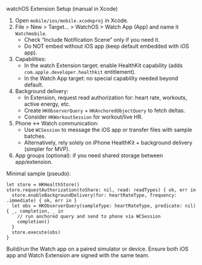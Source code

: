 watchOS Extension Setup (manual in Xcode)

1) Open `mobile/ios/mobile.xcodeproj` in Xcode.
2) File > New > Target… > WatchOS > Watch App (App) and name it `Watchmobile`.
   - Check “Include Notification Scene” only if you need it.
   - Do NOT embed without iOS app (keep default embedded with iOS app).
3) Capabilities:
   - In the watch Extension target: enable HealthKit capability (adds `com.apple.developer.healthkit` entitlement).
   - In the Watch App target: no special capability needed beyond default.
4) Background delivery:
   - In Extension, request read authorization for: heart rate, workouts, active energy, etc.
   - Create `HKObserverQuery` + `HKAnchoredObjectQuery` to fetch deltas.
   - Consider `HKWorkoutSession` for workout/live HR.
5) Phone ↔ Watch communication:
   - Use `WCSession` to message the iOS app or transfer files with sample batches.
   - Alternatively, rely solely on iPhone HealthKit + background delivery (simpler for MVP).
6) App groups (optional): if you need shared storage between app/extension.

Minimal sample (pseudo):
```
let store = HKHealthStore()
store.requestAuthorization(toShare: nil, read: readTypes) { ok, err in
  store.enableBackgroundDelivery(for: heartRateType, frequency: .immediate) { ok, err in }
  let obs = HKObserverQuery(sampleType: heartRateType, predicate: nil) { _, completion, _ in
    // run anchored query and send to phone via WCSession
    completion()
  }
  store.execute(obs)
}
```

Build/run the Watch app on a paired simulator or device. Ensure both iOS app and Watch Extension are signed with the same team.

